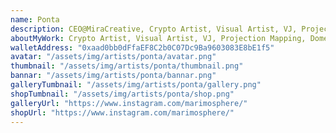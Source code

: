 ```yaml
---
name: Ponta
description: CEO@MiraCreative, Crypto Artist, Visual Artist, VJ, Projection Mapping, Dome, VR, XR, Art Director, Planner, Blockchain Enthusiast, NFT Community, VisionarySmiling face with open mouth
aboutMyWork: Crypto Artist, Visual Artist, VJ, Projection Mapping, Dome Visual, VR. Crypto Artist, Visual Artist, VJ, Projection Mapping, Dome Visual, VR. Crypto Artist, Visual Artist, VJ, Projection Mapping, Dome Visual, VR. Crypto Artist, Visual Artist, VJ, Projection Mapping, Dome Visual, VR. Crypto Artist, Visual Artist, VJ, Projection Mapping, Dome Visual, VR. Crypto Artist, Visual Artist, VJ, Projection Mapping, Dome Visual, VR. Crypto Artist, Visual Artist, VJ, Projection Mapping, Dome Visual, VR. Crypto Artist, Visual Artist, VJ, Projection Mapping, Dome Visual, VR. Crypto Artist, Visual Artist, VJ, Projection Mapping, Dome Visual, VR. Crypto Artist, Visual Artist, VJ, Projection Mapping, Dome Visual, VR. Crypto Artist, Visual Artist, VJ, Projection Mapping, Dome Visual, VR. Crypto Artist, Visual Artist, VJ, Projection Mapping, Dome Visual, VR.
walletAddress: "0xaad0bb0dFfaEF8C2b0C07Dc9Ba9603083E8bE1f5"
avatar: "/assets/img/artists/ponta/avatar.png"
thumbnail: "/assets/img/artists/ponta/thumbnail.png"
bannar: "/assets/img/artists/ponta/bannar.png"
galleryTumbnail: "/assets/img/artists/ponta/gallery.png"
shopTumbnail: "/assets/img/artists/ponta/shop.png"
galleryUrl: "https://www.instagram.com/marimosphere/"
shopUrl: "https://www.instagram.com/marimosphere/"
---
```

